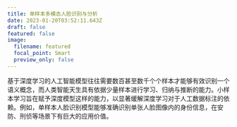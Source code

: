 ```yaml
---
title: 单样本多模态人脸识别与分析
date: 2023-01-20T03:52:11.643Z
draft: false
featured: false
image:
  filename: featured
  focal_point: Smart
  preview_only: false
---
```

基于深度学习的人工智能模型往往需要数百甚至数千个个样本才能够有效识别一个语义概念，而人类智能天生具有依据少量样本进行学习、归纳与推断的能力。小样本学习旨在赋予深度模型这样的能力，以显著缓解深度学习对于人工数据标注的依赖。例如，单样本人脸识别模型能够准确识别单张人脸图像内的身份信息，在安防、刑侦等场景下有巨大的应用价值。